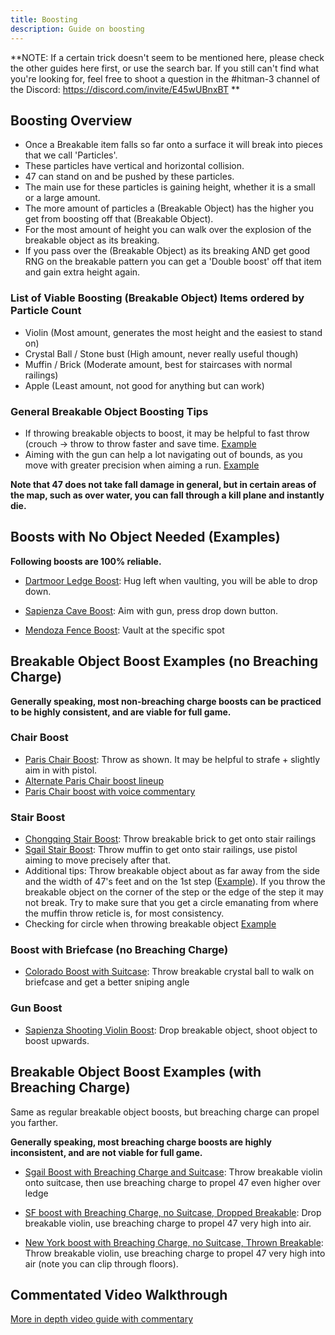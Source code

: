```yaml
---
title: Boosting
description: Guide on boosting
---
```


**NOTE: If a certain trick doesn't seem to be mentioned here, please check the other guides here first, or use the search bar.
If you still can't find what you're looking for, feel free to shoot a question in the #hitman-3 channel of the Discord: https://discord.com/invite/E45wUBnxBT
**


## Boosting Overview
* Once a Breakable item falls so far onto a surface it will break into pieces that we call 'Particles'. 
* These particles have vertical and horizontal collision.
* 47 can stand on and be pushed by these particles.
* The main use for these particles is gaining height, whether it is a small or a large amount.
* The more amount of particles a (Breakable Object) has the higher you get from boosting off that (Breakable Object).
* For the most amount of height you can walk over the explosion of the breakable object as its breaking.
* If you pass over the (Breakable Object) as its breaking AND get good RNG on the breakable pattern you can get a 'Double boost' off that item and gain extra height again.


### List of Viable Boosting (Breakable Object) Items ordered by Particle Count
* Violin (Most amount, generates the most height and the easiest to stand on)
* Crystal Ball / Stone bust (High amount, never really useful though)
* Muffin / Brick (Moderate amount, best for staircases with normal railings)
* Apple (Least amount, not good for anything but can work)

### General Breakable Object Boosting Tips
* If throwing breakable objects to boost, it may be helpful to fast throw (crouch -> throw to throw faster and save time. [Example](https://youtu.be/syuwT2Ce01M?t=61)
* Aiming with the gun can help a lot navigating out of bounds, as you move with greater precision when aiming a run. [Example](https://youtu.be/3LJ_Bffotwg?t=610)

**Note that 47 does not take fall damage in general, but in certain areas of the map, such as over water, you can fall through a kill plane and instantly die.**

## Boosts with No Object Needed (Examples)
**Following boosts are 100% reliable.**

* [Dartmoor Ledge Boost](https://youtu.be/3B6tU5FfuGI?t=43): Hug left when vaulting, you will be able to drop down.

* [Sapienza Cave Boost](https://youtu.be/3r5OiAXVCjA?t=116): Aim with gun, press drop down button.

* [Mendoza Fence Boost](https://youtu.be/qVD5w8apLL4?t=39): Vault at the specific spot

## Breakable Object Boost Examples (no Breaching Charge)

**Generally speaking, most non-breaching charge boosts can be practiced to be highly consistent, and are viable for full game.**

### Chair Boost
* [Paris Chair Boost](https://youtu.be/oNCi8t4rjtM?t=57): Throw as shown. It may be helpful to strafe + slightly aim in with pistol.
* [Alternate Paris Chair boost lineup](https://youtu.be/YGpj9JLgmyA?t=61)
* [Paris Chair boost with voice commentary](https://youtu.be/cGU9Kj1KTlE?t=144)

### Stair Boost
* [Chongqing Stair Boost](https://youtu.be/dh8IuU2kTho?t=33): Throw breakable brick to get onto stair railings
* [Sgail Stair Boost](https://youtu.be/3LJ_Bffotwg?t=610): Throw muffin to get onto stair railings, use pistol aiming to move precisely after that.
* Additional tips: Throw breakable object about as far away from the side and the width of 47's feet and on the 1st step ([Example](https://media.discordapp.net/attachments/802883289240043571/818312945205248030/unknown.png?width=1043&height=586)). If you throw the breakable object on the corner of the step or the edge of the step it may not break. Try to make sure that you get a circle emanating from where the muffin throw reticle is, for most consistency.
* Checking for circle when throwing breakable object [Example](https://youtu.be/1JA3QvBl9b8?t=1)

### Boost with Briefcase (no Breaching Charge)
* [Colorado Boost with Suitcase](https://youtu.be/264oMY9Ys34?t=60): Throw breakable crystal ball to walk on briefcase and get a better sniping angle

### Gun Boost
* [Sapienza Shooting Violin Boost](https://youtu.be/4FTHkqCRAWU?t=9): Drop breakable object, shoot object to boost upwards.

## Breakable Object Boost Examples (with Breaching Charge)
Same as regular breakable object boosts, but breaching charge can propel you farther.

**Generally speaking, most breaching charge boosts are highly inconsistent, and are not viable for full game.**

* [Sgail Boost with Breaching Charge and Suitcase](https://youtu.be/LtnYqLLBPvs?t=3): Throw breakable violin onto suitcase, then use breaching charge to propel 47 even higher over ledge

* [SF boost with Breaching Charge, no Suitcase, Dropped Breakable](https://youtu.be/0uC-qfsMTpk): Drop breakable violin, use breaching charge to propel 47 very high into air.

* [New York boost with Breaching Charge, no Suitcase, Thrown Breakable](https://youtu.be/5ukFPboydIY?t=28): Throw breakable violin, use breaching charge to propel 47 very high into air (note you can clip through floors).

## Commentated Video Walkthrough
[More in depth video guide with commentary](https://youtu.be/J74iidO5cCg)